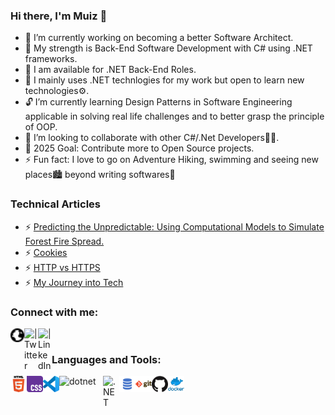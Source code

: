 
### Hi there, I'm Muiz 👋
<!--### README under construction🚧-->
<!-- - 🦄 I am available for Entry Level/Junior and Internship Back-End Roles.-->

- 🔭 I’m currently working on becoming a better Software Architect.
- 💪 My strength is Back-End Software Development with C# using .NET frameworks.
- 🦄 I am available for .NET Back-End Roles.
- 🌱 I mainly uses .NET technlogies for my work but open to learn new technologies⚙️.
- 🔓 I’m currently learning Design Patterns in Software Engineering applicable in solving real life challenges and to better grasp the principle of OOP.
- 👯 I’m looking to collaborate with other C#/.Net Developers👨‍💻.
- 🥅 2025 Goal: Contribute more to Open Source projects.
- ⚡ Fun fact: I love to go on Adventure Hiking, swimming and seeing new places🏙️ beyond writing softwares🤣


### Technical Articles
- ⚡ [Predicting the Unpredictable: Using Computational Models to Simulate Forest Fire Spread.](https://medium.com/@atolagbemuiz/predicting-the-unpredictable-using-computational-models-to-simulate-forest-fire-spread-412684589237)
- ⚡ [Cookies](https://link.medium.com/RGiItdXY3lb)
- ⚡ [HTTP vs HTTPS](https://medium.com/@atolagbemuiz/http-vs-https-2983c8890924)
- ⚡ [My Journey into Tech](https://medium.com/@atolagbemuiz/my-journey-into-the-tech-ba501fe750d2)

### Connect with me:

[<img align="left" alt="" width="22px" src="https://raw.githubusercontent.com/iconic/open-iconic/master/svg/globe.svg" />][website]
[<img align="left" alt=" | Twitter" width="22px" src="https://cdn.jsdelivr.net/npm/simple-icons@v3/icons/twitter.svg" />][twitter]
[<img align="left" alt=" | LinkedIn" width="22px" src="https://cdn.jsdelivr.net/npm/simple-icons@v3/icons/linkedin.svg" />][linkedin]

<br />

### Languages and Tools:
<img align="left" alt="HTML5" width="26px" src="https://raw.githubusercontent.com/github/explore/80688e429a7d4ef2fca1e82350fe8e3517d3494d/topics/html/html.png" />
<img align="left" alt="CSS3" width="26px" src="https://raw.githubusercontent.com/github/explore/80688e429a7d4ef2fca1e82350fe8e3517d3494d/topics/css/css.png" />
<img align="left" alt="Visual Studio Code" width="26px" src="https://raw.githubusercontent.com/github/explore/80688e429a7d4ef2fca1e82350fe8e3517d3494d/topics/visual-studio-code/visual-studio-code.png" />

<a href="https://dotnet.microsoft.com/">
    <img align="left" width="70px" style="vertical-align:top" src="https://www.vectorlogo.zone/logos/dotnet/dotnet-ar21.svg" alt="dotnet">
  </a>
  <a href="https://dotnet.microsoft.com/">
    <img align="left" width="26px" alt=".NET" src="https://upload.wikimedia.org/wikipedia/commons/e/ee/.NET_Core_Logo.svg" alt="dotnet">
  </a>

<img align="left" alt="SQL" width="26px" src="https://raw.githubusercontent.com/github/explore/80688e429a7d4ef2fca1e82350fe8e3517d3494d/topics/sql/sql.png" />
<img align="left" alt="Git" width="26px" src="https://raw.githubusercontent.com/github/explore/80688e429a7d4ef2fca1e82350fe8e3517d3494d/topics/git/git.png" />
<img align="left" alt="GitHub" width="26px" src="https://raw.githubusercontent.com/github/explore/78df643247d429f6cc873026c0622819ad797942/topics/github/github.png" />
<img align="left" alt="GitHub" width="26px" src="https://raw.githubusercontent.com/github/explore/80688e429a7d4ef2fca1e82350fe8e3517d3494d/topics/docker/docker.png" />

[website]: https://www.linkedin.com/in/atolagbe-muiz-b81b54156/detail/overlay-view/urn:li:fsd_profileTreasuryMedia:(ACoAACWLmpEB6f-rKRjpFKSN8LE0h58SnR5OriQ,1590868350350)/
[twitter]: https://twitter.com/AtolagbeMuiz
[linkedin]: https://linkedin.com/in/atolagbe-muiz-b81b54156/


<!--
**AtolagbeMuiz/AtolagbeMuiz** is a ✨ _special_ ✨ repository because its `README.md` (this file) appears on your GitHub profile.

Here are some ideas to get you started:

- 🔭 I’m currently working on ...
- 🌱 I’m currently learning ...
- 👯 I’m looking to collaborate on ...
- 🤔 I’m looking for help with ...
- 💬 Ask me about ...
- 📫 How to reach me: ...
- 😄 Pronouns: ...
- ⚡ Fun fact: ...
-->
